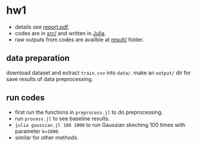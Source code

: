 # hw1

* details see [report.pdf](report.pdf).
* codes are in [src/](src/) and written in [Julia](http://julialang.org/).
* raw outputs from codes are availble at [result/](result/) folder.

## data preparation

download dataset and extract ``train.csv`` into ``data/``.
make an ``output/`` dir for save results of data preprocessing.

## run codes

* first run the functions in ``preprocess.jl`` to do preprocessing.
* run ``process.jl`` to see baseline results.
* ``julia gaussian.jl 100 1000`` to run Gaussian skeching 100 times with parameter ``k=1000``.
* similar for other methods.
